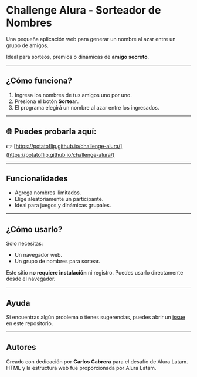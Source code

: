 #  Challenge Alura - Sorteador de Nombres

Una pequeña aplicación web para generar un nombre al azar entre un grupo de amigos.

Ideal para sorteos, premios o dinámicas de **amigo secreto**.

---

##  ¿Cómo funciona?

1. Ingresa los nombres de tus amigos uno por uno.
2. Presiona el botón **Sortear**.
3. El programa elegirá un nombre al azar entre los ingresados.

---

## 🌐 Puedes probarla aquí:

👉 [https://potatoflip.github.io/challenge-alura/](https://potatoflip.github.io/challenge-alura/)

---

## Funcionalidades

- Agrega nombres ilimitados.
- Elige aleatoriamente un participante.
- Ideal para juegos y dinámicas grupales.

---

##  ¿Cómo usarlo?

Solo necesitas:
- Un navegador web.
- Un grupo de nombres para sortear.

Este sitio **no requiere instalación** ni registro. Puedes usarlo directamente desde el navegador.

---

##  Ayuda

Si encuentras algún problema o tienes sugerencias, puedes abrir un [issue](https://github.com/potatoflip/challenge-alura/issues) en este repositorio.

---

##  Autores

Creado con dedicación por **Carlos Cabrera** para el desafío de Alura Latam.  
HTML y la estructura web fue proporcionada por Alura Latam. 
